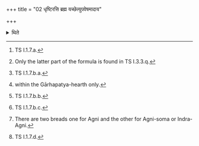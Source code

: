+++
title = "02 धृष्टिरसि ब्रह्म यच्छेत्युपवेषमादाय"

+++

<details><summary>थिते</summary>

2. With dhr̥stirasi brahma yaccha[^1] having taken the stirring stick (Upaveṣa), with rakṣasaḥ pāṇiṁ dahāhirasi budhniya[^2] having addressed it, with apāgne agnimāmādaṁ jahi[^3] having drawn towards the west two embers from the Gārhapatya (fire),[^4] with niṣkravyādaṁ sedha[^5] having thrown one (of the embers) towards the north-west, with ā devayajaṁ vaha[^6] having established (the other embers) towards the south (on the place, in the fire-hearth where the sacrificial breads[^7] are to be baked), with dhruvamasi...[^8] he places the central one (out of the) pot sherds on which sacrificial bread is to be baked.  


[^1]: TS I.1.7.a.  

[^2]: Only the latter part of the formula is found in TS I.3.3.q.  

[^3]: TS I.1.7.b.a.  

[^4]: within the Gārhapatya-hearth only.  

[^5]: TS I.1.7.b.b.  

[^6]: TS I.1.7.b.c.  

[^7]: There are two breads one for Agni and the other for Agni-soma or Indra-Agni.  

[^8]: TS I.1.7.d.
</details>
